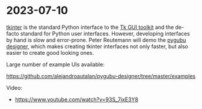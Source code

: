 # 2023-07-10

[tkinter](https://en.wikipedia.org/wiki/Tkinter) is the standard Python interface to the [Tk GUI toolkit](https://en.wikipedia.org/wiki/Tk_(software)) and the de-facto standard for Python user interfaces. However, developing interfaces by hand is slow and error-prone. Peter Reutemann will demo the [pygubu designer](https://github.com/alejandroautalan/pygubu-designer), which makes creating tkinter interfaces not only faster, but also easier to create good looking ones.

Large number of example UIs available:

https://github.com/alejandroautalan/pygubu-designer/tree/master/examples

Video:

* https://www.youtube.com/watch?v=93S_7ixE3Y8
